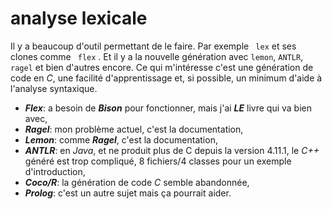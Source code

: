 # analyse lexicale

Il y a beaucoup d'outil permettant de le faire. Par exemple ` lex` et ses clones comme ` flex` . Et il y a la nouvelle génération avec `lemon`, `ANTLR`, ` ragel` et bien d'autres encore. Ce qui m'intéresse c'est une génération de code en *C*, une facilité d'apprentissage et, si possible, un minimum d'aide à l'analyse syntaxique.

- ***Flex***: a besoin de ***Bison*** pour fonctionner, mais j'ai ***LE*** livre qui va bien avec,
- ***Ragel***: mon problème actuel, c'est la documentation,
- ***Lemon***: comme ***Ragel***, c'est la documentation,
- ***ANTLR***: en *Java*, et ne produit plus de C depuis la version 4.11.1, le *C++* généré est trop compliqué, 8 fichiers/4 classes pour un exemple d'introduction,
- ***Coco/R***: la génération de code *C* semble abandonnée,
- ***Prolog***: c'est un autre sujet mais ça pourrait aider.